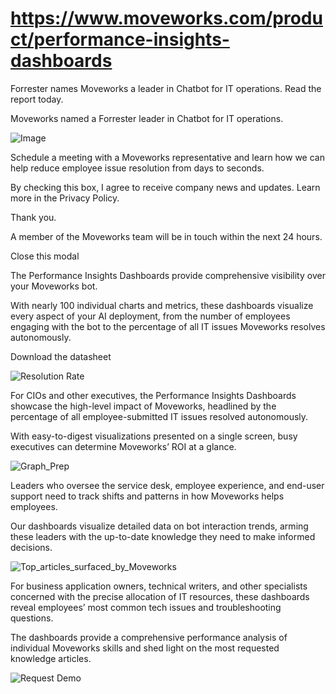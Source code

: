 # https://www.moveworks.com/product/performance-insights-dashboards

Forrester names Moveworks a leader in Chatbot for IT operations. Read the report today.

Moveworks named a Forrester leader in Chatbot for IT operations. 

![Image](https://www.moveworks.com/hubfs/img/site/qr-demo.png)

Schedule a meeting with a Moveworks representative and learn how we can help reduce employee issue resolution from days to seconds.

By checking this box, I agree to receive company news and updates. Learn more in the Privacy Policy.

Thank you.

A member of the Moveworks team will be in touch within the next 24 hours.



  Close this modal
  


The Performance Insights Dashboards provide comprehensive visibility over your Moveworks bot.

With nearly 100 individual charts and metrics, these dashboards visualize every aspect of your AI deployment, from the number of employees engaging with the bot to the percentage of all IT issues Moveworks resolves autonomously.

Download the datasheet

![Resolution Rate](https://www.moveworks.com/hubfs/img/site/use%20cases/Resolution_rate.svg)

For CIOs and other executives, the Performance Insights Dashboards showcase the high-level impact of Moveworks, headlined by the percentage of all employee-submitted IT issues resolved autonomously.

With easy-to-digest visualizations presented on a single screen, busy executives can determine Moveworks’ ROI at a glance.

![Graph_Prep](https://www.moveworks.com/hubfs/Graph_Prep.svg)

Leaders who oversee the service desk, employee experience, and end-user support need to track shifts and patterns in how Moveworks helps employees.

Our dashboards visualize detailed data on bot interaction trends, arming these leaders with the up-to-date knowledge they need to make informed decisions.

![Top_articles_surfaced_by_Moveworks](https://www.moveworks.com/hubfs/Top_articles_surfaced_by_Moveworks.svg)

For business application owners, technical writers, and other specialists concerned with the precise allocation of IT resources, these dashboards reveal employees’ most common tech issues and troubleshooting questions.

The dashboards provide a comprehensive performance analysis of individual Moveworks skills and shed light on the most requested knowledge articles.

![Request Demo](https://no-cache.hubspot.com/cta/default/4204135/01fb8c68-5711-46f6-afd0-c984065bc3c4.png)

